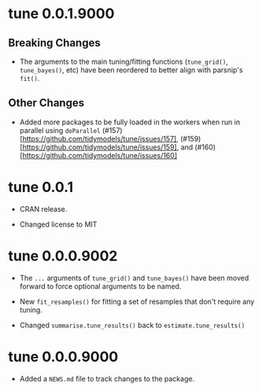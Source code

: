 # tune 0.0.1.9000

## Breaking Changes

* The arguments to the main tuning/fitting functions (`tune_grid()`, 
  `tune_bayes()`, etc) have been reordered to better align with parsnip's `fit()`.

## Other Changes

* Added more packages to be fully loaded in the workers when run in parallel using `doParallel` (#157)[https://github.com/tidymodels/tune/issues/157],  (#159)[https://github.com/tidymodels/tune/issues/159], and 
(#160)[https://github.com/tidymodels/tune/issues/160]

# tune 0.0.1

* CRAN release.

* Changed license to MIT

# tune 0.0.0.9002

* The `...` arguments of `tune_grid()` and `tune_bayes()` have been moved
  forward to force optional arguments to be named.

* New `fit_resamples()` for fitting a set of resamples that don't require any
  tuning.

* Changed `summarise.tune_results()` back to `estimate.tune_results()`

# tune 0.0.0.9000

* Added a `NEWS.md` file to track changes to the package.
